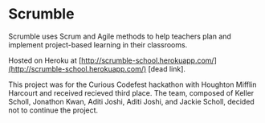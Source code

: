 # Scrumble

Scrumble uses Scrum and Agile methods to help teachers plan and implement project-based learning in their classrooms. 

Hosted on Heroku at [http://scrumble-school.herokuapp.com/](http://scrumble-school.herokuapp.com/) [dead link].

This project was for the Curious Codefest hackathon with Houghton Mifflin Harcourt and received recieved third place. The team, composed of Keller Scholl, Jonathon Kwan, Aditi Joshi, Aditi Joshi, and Jackie Scholl, decided not to continue the project.
